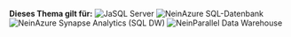 <Token>**Dieses Thema gilt für:** ![Ja](media/yes.png)SQL Server ![Nein](media/no.png)Azure SQL-Datenbank![Nein](media/no.png)Azure Synapse Analytics (SQL DW) ![Nein](media/no.png)Parallel Data Warehouse </Token>

